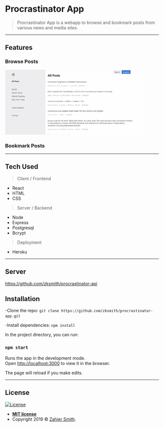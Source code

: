 # Procrastinator App

> Procrastinator App is a webapp to browse and bookmark posts from various news and media sites.

---

## Features

### Browse Posts

<img src="./readme_assets/browse.gif" alt="dashboard" width="450">

### Bookmark Posts

---

## Tech Used

> Client / Frontend

- React
- HTML
- CSS

> Server / Backend

- Node
- Express
- Postgresql
- Bcrypt

> Deployment

- Heroku

---

## Server

https://github.com/zksmith/procrastinator-api

## Installation

-Clone the repo: `git clone https://github.com/zksmith/procrastinator-app.git`

-Install dependencies: `npm install`

In the project directory, you can run:

### `npm start`

Runs the app in the development mode.<br>
Open [http://localhost:3000](http://localhost:3000) to view it in the browser.

The page will reload if you make edits.<br>

---

## License

[![License](http://img.shields.io/:license-mit-blue.svg?style=flat-square)](http://badges.mit-license.org)

- **[MIT license](http://opensource.org/licenses/mit-license.php)**
- Copyright 2019 © <a href="http://zahiersmith.com" target="_blank">Zahier Smith</a>.
